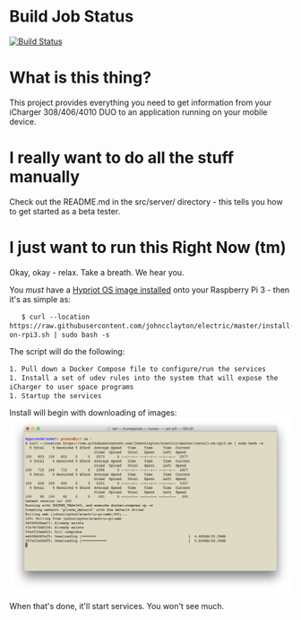 # Build Job Status
[![Build Status](https://travis-ci.org/johncclayton/electric.svg?branch=master)](https://travis-ci.org/johncclayton/electric)

# What is this thing?
This project provides everything you need to get information from your iCharger 308/406/4010 DUO to an application
running on your mobile device.  

# I really want to do all the stuff manually
Check out the README.md in the src/server/ directory - this tells you how to get started as a beta tester.

# I just want to run this Right Now (tm)
Okay, okay - relax. Take a breath. We hear you.  

You *must* have a [Hypriot OS image installed](/docs/INSTALL_HYPRIOT.md) onto your Raspberry Pi 3 - then it's as simple as:

       $ curl --location https://raw.githubusercontent.com/johncclayton/electric/master/install-on-rpi3.sh | sudo bash -s
       
The script will do the following:

    1. Pull down a Docker Compose file to configure/run the services
    1. Install a set of udev rules into the system that will expose the iCharger to user space programs
    1. Startup the services

Install will begin with downloading of images:
![Downloading the images](/docs/images/downloading-docker-images.png)

When that's done, it'll start services. You won't see much.



